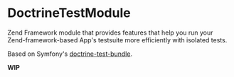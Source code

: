 # DoctrineTestModule

Zend Framework module that provides features that help you run your Zend-framework-based App's testsuite more efficiently with isolated tests.

Based on Symfony's [doctrine-test-bundle](https://github.com/dmaicher/doctrine-test-bundle).

**WIP**
